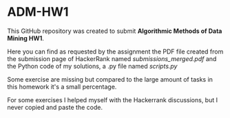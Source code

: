 # ADM-HW1

This GitHub repository was created to submit **Algorithmic Methods of Data Mining HW1**.

Here you can find as requested by the assignment the PDF file created from the submission page of HackerRank named *submissions_merged.pdf* and the Python code of my solutions, a .py file named *scripts.py*

Some exercise are missing but compared to the large amount of tasks in this homework it's a small percentage.

For some exercises I helped myself with the Hackerrank discussions, but I  never copied and paste the code.
